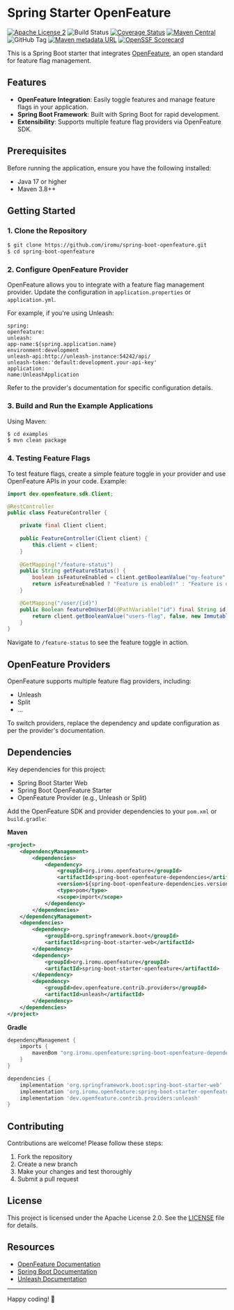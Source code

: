 # Spring Starter OpenFeature

[![Apache License 2](https://img.shields.io/badge/license-ASF2-blue.svg)](https://www.apache.org/licenses/LICENSE-2.0.txt)
![Build Status](https://github.com/iromu/spring-boot-openfeature/actions/workflows/snapshots.yml/badge.svg?branch=main)
[![Coverage Status](https://coveralls.io/repos/github/iromu/spring-boot-openfeature/badge.svg?branch=main)](https://coveralls.io/github/iromu/spring-boot-openfeature?branch=main)
[![Maven Central](https://img.shields.io/maven-central/v/org.iromu.openfeature/spring-boot-openfeature)](https://repo1.maven.org/maven2/org/iromu/openfeature/)
![GitHub Tag](https://img.shields.io/github/v/tag/iromu/spring-boot-openfeature)
[![Maven metadata URL](https://img.shields.io/maven-metadata/v?metadataUrl=https%3A%2F%2Fcentral.sonatype.com%2Frepository%2Fmaven-snapshots%2Forg%2Firomu%2Fopenfeature%2Fspring-boot-openfeature%2Fmaven-metadata.xml&label=snapshot)](https://central.sonatype.com/service/rest/repository/browse/maven-snapshots/org/iromu/openfeature/)
[![OpenSSF Scorecard](https://api.securityscorecards.dev/projects/github.com/iromu/spring-boot-openfeature/badge)](https://securityscorecards.dev/viewer/?uri=github.com/iromu/spring-boot-openfeature)

This is a Spring Boot starter that integrates [OpenFeature](https://openfeature.dev/), an open standard for feature flag
management.

## Features

- **OpenFeature Integration**: Easily toggle features and manage feature flags in your application.
- **Spring Boot Framework**: Built with Spring Boot for rapid development.
- **Extensibility**: Supports multiple feature flag providers via OpenFeature SDK.

## Prerequisites

Before running the application, ensure you have the following installed:

- Java 17 or higher
- Maven 3.8++

## Getting Started

### 1. Clone the Repository

```bash
$ git clone https://github.com/iromu/spring-boot-openfeature.git
$ cd spring-boot-openfeature
```

### 2. Configure OpenFeature Provider

OpenFeature allows you to integrate with a feature flag management provider. Update the configuration in
`application.properties` or `application.yml`.

For example, if you're using Unleash:

```properties
spring:
openfeature:
unleash:
app-name:${spring.application.name}
environment:development
unleash-api:http://unleash-instance:54242/api/
unleash-token:'default:development.your-api-key'
application:
name:UnleashApplication
```

Refer to the provider's documentation for specific configuration details.

### 3. Build and Run the Example Applications

Using Maven:

```bash
$ cd examples
$ mvn clean package
```

### 4. Testing Feature Flags

To test feature flags, create a simple feature toggle in your provider and use OpenFeature APIs in your code. Example:

```java
import dev.openfeature.sdk.Client;

@RestController
public class FeatureController {

    private final Client client;
    
    public FeatureController(Client client) {
        this.client = client;
    }
    
    @GetMapping("/feature-status")
    public String getFeatureStatus() {
        boolean isFeatureEnabled = client.getBooleanValue("my-feature", false);
        return isFeatureEnabled ? "Feature is enabled!" : "Feature is disabled.";
    }

    @GetMapping("/user/{id}")
    public Boolean featureOnUserId(@PathVariable("id") final String id) {
        return client.getBooleanValue("users-flag", false, new ImmutableContext(Map.of("userId", new Value(id))));
    }
}
```

Navigate to `/feature-status` to see the feature toggle in action.

## OpenFeature Providers

OpenFeature supports multiple feature flag providers, including:

- Unleash
- Split
- ...

To switch providers, replace the dependency and update configuration as per the provider's documentation.

## Dependencies

Key dependencies for this project:

- Spring Boot Starter Web
- Spring Boot OpenFeature Starter
- OpenFeature Provider (e.g., Unleash or Split)

Add the OpenFeature SDK and provider dependencies to your `pom.xml` or `build.gradle`:

**Maven**

```xml
<project>
    <dependencyManagement>
        <dependencies>
            <dependency>
                <groupId>org.iromu.openfeature</groupId>
                <artifactId>spring-boot-openfeature-dependencies</artifactId>
                <version>${spring-boot-openfeature-dependencies.version}</version>
                <type>pom</type>
                <scope>import</scope>
            </dependency>
        </dependencies>
    </dependencyManagement>
    <dependencies>
        <dependency>
            <groupId>org.springframework.boot</groupId>
            <artifactId>spring-boot-starter-web</artifactId>
        </dependency>
        <dependency>
            <groupId>org.iromu.openfeature</groupId>
            <artifactId>spring-boot-starter-openfeature</artifactId>
        </dependency>
        <dependency>
            <groupId>dev.openfeature.contrib.providers</groupId>
            <artifactId>unleash</artifactId>
        </dependency>
    </dependencies>
</project>
```

**Gradle**

```groovy
dependencyManagement {
    imports {
        mavenBom "org.iromu.openfeature:spring-boot-openfeature-dependencies:${springBootOpenFeatureDependenciesVersion}"
    }
}

dependencies {
    implementation 'org.springframework.boot:spring-boot-starter-web'
    implementation 'org.iromu.openfeature:spring-boot-starter-openfeature'
    implementation 'dev.openfeature.contrib.providers:unleash'
}
```

## Contributing

Contributions are welcome! Please follow these steps:

1. Fork the repository
2. Create a new branch
3. Make your changes and test thoroughly
4. Submit a pull request

## License

This project is licensed under the Apache License 2.0. See the [LICENSE](LICENSE.txt) file for details.

## Resources

- [OpenFeature Documentation](https://docs.openfeature.dev/)
- [Spring Boot Documentation](https://spring.io/projects/spring-boot)
- [Unleash Documentation](https://docs.getunleash.io/)

---

Happy coding! 🚀
